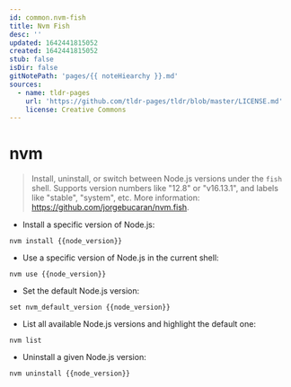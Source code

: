```yaml
---
id: common.nvm-fish
title: Nvm Fish
desc: ''
updated: 1642441815052
created: 1642441815052
stub: false
isDir: false
gitNotePath: 'pages/{{ noteHiearchy }}.md'
sources:
  - name: tldr-pages
    url: 'https://github.com/tldr-pages/tldr/blob/master/LICENSE.md'
    license: Creative Commons
---
```

# nvm

> Install, uninstall, or switch between Node.js versions under the `fish` shell.
> Supports version numbers like "12.8" or "v16.13.1", and labels like "stable", "system", etc.
> More information: <https://github.com/jorgebucaran/nvm.fish>.

- Install a specific version of Node.js:

`nvm install {{node_version}}`

- Use a specific version of Node.js in the current shell:

`nvm use {{node_version}}`

- Set the default Node.js version:

`set nvm_default_version {{node_version}}`

- List all available Node.js versions and highlight the default one:

`nvm list`

- Uninstall a given Node.js version:

`nvm uninstall {{node_version}}`

